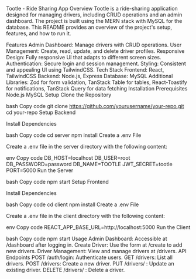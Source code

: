 Tootle - Ride Sharing App
Overview
Tootle is a ride-sharing application designed for managing drivers, including CRUD operations and an admin dashboard. The project is built using the MERN stack with MySQL for the database. This README provides an overview of the project's setup, features, and how to run it.

Features
Admin Dashboard: Manage drivers with CRUD operations.
User Management: Create, read, update, and delete driver profiles.
Responsive Design: Fully responsive UI that adapts to different screen sizes.
Authentication: Secure login and session management.
Styling: Consistent and appealing UI using TailwindCSS.
Tech Stack
Frontend: React, TailwindCSS
Backend: Node.js, Express
Database: MySQL
Additional Libraries: Zod for form validation, TanStack Table for tables, React-Toastify for notifications, TanStack Query for data fetching
Installation
Prerequisites
Node.js
MySQL
Setup
Clone the Repository

bash
Copy code
git clone https://github.com/yourusername/your-repo.git
cd your-repo
Setup Backend

Install Dependencies

bash
Copy code
cd server
npm install
Create a .env File

Create a .env file in the server directory with the following content:

env
Copy code
DB_HOST=localhost
DB_USER=root
DB_PASSWORD=password
DB_NAME=TOOTLE
JWT_SECRET=tootle
PORT=5000
Run the Server

bash
Copy code
npm start
Setup Frontend

Install Dependencies

bash
Copy code
cd client
npm install
Create a .env File

Create a .env file in the client directory with the following content:

env
Copy code
REACT_APP_BASE_URL=http://localhost:5000
Run the Client

bash
Copy code
npm start
Usage
Admin Dashboard: Accessible at /dashboard after logging in.
Create Driver: Use the form at /create to add new drivers.
Driver Management: View and manage drivers at /drivers.
API Endpoints
POST /auth/login: Authenticate users.
GET /drivers: List all drivers.
POST /drivers: Create a new driver.
PUT /drivers/
: Update an existing driver.
DELETE /drivers/
: Delete a driver.
